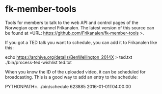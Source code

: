 # fk-member-tools

Tools for members to talk to the web API and control pages of the
Norwegian open channel Frikanalen.  The latest version of this source
can be found at <URL: https://github.com/Frikanalen/fk-member-tools >.

If you got a TED talk you want to schedule, you can add it to Frikanalen like this:

  echo https://archive.org/details/BenWellington_2014X > ted.txt
  ./bin/process-ted-wishlist ted.txt

When you know the ID of the uploaded video, it can be scheduled for
broadcasting.  This is a good way to add an entry to the schedule:

  PYTHONPATH=. ./bin/schedule 623885 2016-01-01T04:00:00
